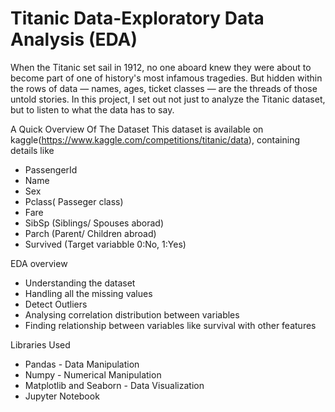 # Titanic Data-Exploratory Data Analysis (EDA)
When the Titanic set sail in 1912, no one aboard knew they were about to become part of one of history's most infamous tragedies. But hidden within the rows of data — names, ages, ticket classes — are the threads of those untold stories. In this project, I set out not just to analyze the Titanic dataset, but to listen to what the data has to say.
<br>

A Quick Overview Of The Dataset
This dataset is available on kaggle(https://www.kaggle.com/competitions/titanic/data), containing details like 
* PassengerId
* Name
* Sex
* Pclass( Passeger class)
* Fare
* SibSp (Siblings/ Spouses aborad)
* Parch (Parent/ Children abroad)
* Survived (Target variabble 0:No, 1:Yes)

EDA overview
* Understanding the dataset
* Handling all the missing values
* Detect Outliers
* Analysing correlation distribution between variables
* Finding relationship between variables like survival with other features


Libraries Used
* Pandas - Data Manipulation
* Numpy  - Numerical Manipulation
* Matplotlib and Seaborn - Data Visualization
* Jupyter Notebook



  
